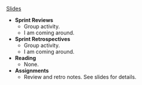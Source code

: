 [Slides](https://docs.google.com/presentation/d/1IJRfFdwqpE8fFxEHWRk_94MFRfKJaAgf5OVzskTOAkI/edit?usp=sharing)

- **Sprint Reviews**
    - Group activity.
    - I am coming around.
- **Sprint Retrospectives**
    - Group activity.
    - I am coming around.
- **Reading**
    - None.
- **Assignments**
    - Review and retro notes. See slides for details.

